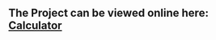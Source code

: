 ## The Project can be viewed online here: [Calculator](https://rukhan4.github.io/calculator/index.html)
